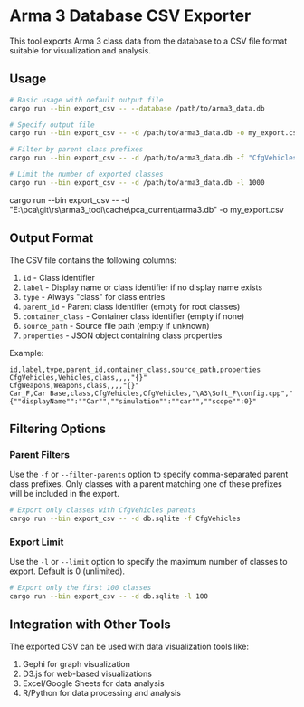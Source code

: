# Arma 3 Database CSV Exporter

This tool exports Arma 3 class data from the database to a CSV file format suitable for visualization and analysis.

## Usage

```bash
# Basic usage with default output file
cargo run --bin export_csv -- --database /path/to/arma3_data.db

# Specify output file
cargo run --bin export_csv -- -d /path/to/arma3_data.db -o my_export.csv

# Filter by parent class prefixes
cargo run --bin export_csv -- -d /path/to/arma3_data.db -f "CfgVehicles,CfgWeapons"

# Limit the number of exported classes
cargo run --bin export_csv -- -d /path/to/arma3_data.db -l 1000
```
cargo run --bin export_csv -- -d "E:\pca\git\rs\arma3_tool\cache\pca_current\arma3.db" -o my_export.csv


## Output Format

The CSV file contains the following columns:

1. `id` - Class identifier
2. `label` - Display name or class identifier if no display name exists
3. `type` - Always "class" for class entries
4. `parent_id` - Parent class identifier (empty for root classes)
5. `container_class` - Container class identifier (empty if none)
6. `source_path` - Source file path (empty if unknown)
7. `properties` - JSON object containing class properties

Example:

```csv
id,label,type,parent_id,container_class,source_path,properties
CfgVehicles,Vehicles,class,,,,"{}"
CfgWeapons,Weapons,class,,,,"{}"
Car_F,Car Base,class,CfgVehicles,CfgVehicles,"\A3\Soft_F\config.cpp","{""displayName"":""Car"",""simulation"":""car"",""scope"":0}"
```

## Filtering Options

### Parent Filters

Use the `-f` or `--filter-parents` option to specify comma-separated parent class prefixes. Only classes with a parent matching one of these prefixes will be included in the export.

```bash
# Export only classes with CfgVehicles parents
cargo run --bin export_csv -- -d db.sqlite -f CfgVehicles
```

### Export Limit

Use the `-l` or `--limit` option to specify the maximum number of classes to export. Default is 0 (unlimited).

```bash
# Export only the first 100 classes
cargo run --bin export_csv -- -d db.sqlite -l 100
```

## Integration with Other Tools

The exported CSV can be used with data visualization tools like:

1. Gephi for graph visualization
2. D3.js for web-based visualizations
3. Excel/Google Sheets for data analysis
4. R/Python for data processing and analysis 